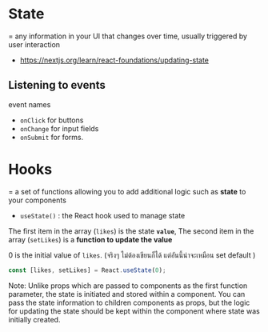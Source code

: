 # State
= any information in your UI that changes over time, usually triggered by user interaction

- https://nextjs.org/learn/react-foundations/updating-state

## Listening to events

event names
- `onClick` for buttons
- `onChange` for input fields
- `onSubmit` for forms.

# Hooks
= a set of functions allowing you to add additional logic such as **state** to your components

- `useState()` : the React hook used to manage state

The first item in the array (`likes`) is the state **`value`**, The second item in the array (`setLikes`) is a **function to update the value**

0 is the initial value of `likes`. (จริงๆ ไม่ต้องเขียนก็ได้ แต่อันนี้น่าจะเหมือน set default
)
```jsx
const [likes, setLikes] = React.useState(0);
```

Note: Unlike props which are passed to components as the first function parameter, the state is initiated and stored within a component. You can pass the state information to children components as props, but the logic for updating the state should be kept within the component where state was initially created.